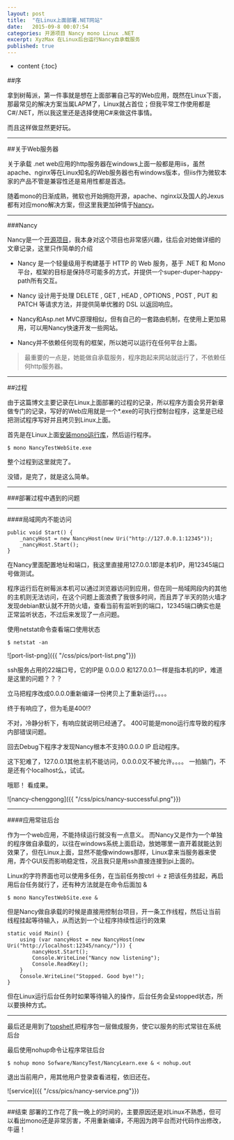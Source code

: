 ```yaml
---
layout: post
title:  "在Linux上面部署.NET网站"
date:   2015-09-8 00:07:54
categories: 开源项目 Nancy mono Linux .NET
excerpt: XyzMax 在Linux后台运行Nancy自承载服务
published: true
---
```


* content
{:toc}


##序


拿到树莓派，第一件事就是想在上面部署自己写的Web应用，既然在Linux下面，那最常见的解决方案当属LAPM了，Linux就占首位；但我平常工作使用都是C#/.NET，所以我这里还是选择使用C#来做这件事情。

而且这样做显然更好玩。


---

##关于Web服务器

关于承载 .net web应用的http服务器在windows上面一般都是用iis，虽然apache、nginx等在Linux知名的Web服务器也有windows版本，但iis作为微软本家的产品不管是兼容性还是易用性都是首选。

随着mono的日渐成熟，微软也开始拥抱开源，apache、nginx以及国人的Jexus都有对应mono解决方案，但这里我更加钟情于[Nancy](http://nancyfx.org/)。

---

###Nancy

Nancy是一个[开源项目](https://github.com/NancyFx/Nancy)，我本身对这个项目也非常感兴趣，往后会对她做详细的文章记录，这里只作简单的介绍

* Nancy 是一个轻量级用于构建基于 HTTP 的 Web 服务，基于 .NET 和 Mono 平台，框架的目标是保持尽可能多的方式，并提供一个super-duper-happy-path所有交互。

* Nancy 设计用于处理  DELETE ,  GET ,  HEAD ,  OPTIONS ,  POST ,  PUT   和 PATCH  等请求方法，并提供简单优雅的 DSL 以返回响应。

* Nancy和Asp.net MVC原理相似，但有自己的一套路由机制，在使用上更加易用，可以用Nancy快速开发一些网站。

* Nancy并不依赖任何现有的框架，所以她可以运行在任何平台上面。

>最重要的一点是，她能做自承载服务，程序跑起来网站就运行了，不依赖任何http服务器。

---

##过程

由于这篇博文主要记录在Linux上面部署的过程的记录，所以程序方面会另开新章做专门的记录，写好的Web应用就是一个*.exe的可执行控制台程序，这里是已经把测试程序写好并且拷贝到Linux上面。

首先是在Linux上面[安装mono运行库](/2015/09/04/raspbian-mono/)，然后运行程序。

	$ mono NancyTestWebSite.exe




整个过程到这里就完了。 


没错，是完了，就是这么简单。

---

###部署过程中遇到的问题

---

####局域网内不能访问


    public void Start() {
        _nancyHost = new NancyHost(new Uri("http://127.0.0.1:12345"));
        _nancyHost.Start();
    }


在Nancy里面配置地址和端口，我这里直接用127.0.0.1即是本机IP，用12345端口号做测试。

程序运行后在树莓派本机可以通过浏览器访问到应用，但在同一局域网段内的其他的主机则无法访问，在这个问题上面浪费了我很多时间，而且弄了半天的防火墙才发现debian默认就不开防火墙，查看当前有监听到的端口，12345端口确实也是正常监听状态，不过后来发现了一点问题。

使用netstat命令查看端口使用状态

	$ netstat -an

![port-list-png]({{ "/css/pics/port-list.png"}})

ssh服务占用的22端口号，它的IP是 0.0.0.0 和127.0.0.1一样是指本机的IP，难道是这里的问题？？？

立马把程序改成0.0.0.0重新编译一份拷贝上了重新运行。。。。

终于有响应了，但为毛是400!?

不对，冷静分析下，有响应就说明已经通了。 400可能是mono运行库导致的程序内部错误问题。


回去Debug下程序才发现Nancy根本不支持0.0.0.0 IP 启动程序。

这下犯难了，127.0.0.1其他主机不能访问，0.0.0.0又不被允许。。。。  一拍脑门，不是还有个localhost么，试试。


哦耶！ 看成果。


![nancy-chenggong]({{ "/css/pics/nancy-successful.png"}})

---

####应用常驻后台

作为一个web应用，不能持续运行就没有一点意义。 而Nancy又是作为一个单独的程序做自承载的，以往在windows系统上面启动，放她哪里一直开着就能达到效果了，但在Linux上面，显然不能像windows那样，Linux拿来当服务器来使用，弄个GUI反而影响稳定性，况且我只是用ssh直接连接到pi上面的。


Linux的字符界面也可以使用多任务，在当前任务按ctrl ＋ z 把该任务挂起，再启用后台任务就行了，还有种方法就是在命令后面加 &

	$ mono NancyTestWebSite.exe &

但是Nancy做自承载的时候是直接用控制台项目，开一条工作线程，然后让当前线程挂起等待输入，从而达到一个让程序持续性运行的效果


    static void Main() {
        using (var nancyHost = new NancyHost(new Uri("http://localhost:12345/nancy/"))) {
            nancyHost.Start();
            Console.WriteLine("Nancy now listening");
            Console.ReadKey();
        }
        Console.WriteLine("Stopped. Good bye!");
    }

但在Linux运行后台任务时如果等待输入的操作，后台任务会呈stopped状态，所以要换种方式。


---

最后还是用到了[topshelf](http://topshelf-project.com/),把程序包一层做成服务，使它以服务的形式常驻在系统后台

最后使用nohup命令让程序常驻后台

	$ nohup mono Sofware/NancyTest/NancyLearn.exe & < nohup.out

退出当前用户，用其他用户登录查看进程，依旧还在。

![service]({{ "/css/pics/nancy-service.png"}})

---


##结束
部署的工作花了我一晚上的时间的，主要原因还是对Linux不熟悉，但可以看出mono还是非常厉害，不用重新编译，不用因为跨平台而对代码作出修改，牛逼！













